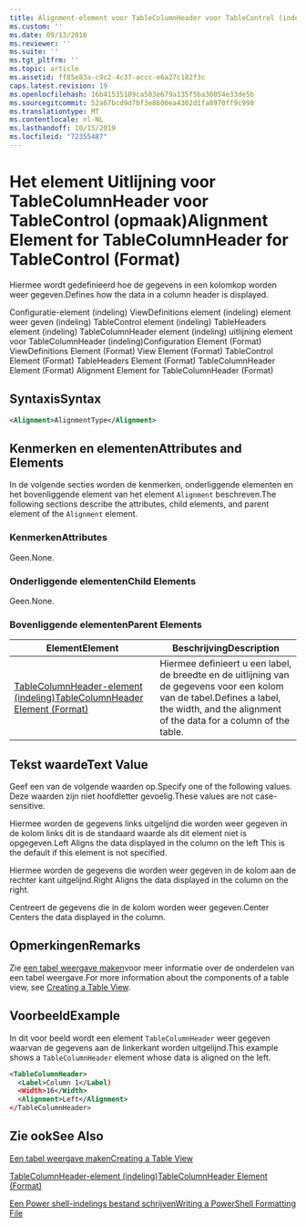 ```yaml
---
title: Alignment-element voor TableColumnHeader voor TableControl (indeling) | Microsoft Docs
ms.custom: ''
ms.date: 09/13/2016
ms.reviewer: ''
ms.suite: ''
ms.tgt_pltfrm: ''
ms.topic: article
ms.assetid: ff85e83a-c9c2-4c37-accc-e6a27c182f3c
caps.latest.revision: 19
ms.openlocfilehash: 16b41535109ca503e679a135f5ba30054e33de5b
ms.sourcegitcommit: 52a67bcd9d7bf3e8600ea4302d1fa8970ff9c998
ms.translationtype: MT
ms.contentlocale: nl-NL
ms.lasthandoff: 10/15/2019
ms.locfileid: "72355487"
---
```

# <a name="alignment-element-for-tablecolumnheader-for-tablecontrol-format"></a><span data-ttu-id="f2c97-102">Het element Uitlijning voor TableColumnHeader voor TableControl (opmaak)</span><span class="sxs-lookup"><span data-stu-id="f2c97-102">Alignment Element for TableColumnHeader for TableControl (Format)</span></span>

<span data-ttu-id="f2c97-103">Hiermee wordt gedefinieerd hoe de gegevens in een kolomkop worden weer gegeven.</span><span class="sxs-lookup"><span data-stu-id="f2c97-103">Defines how the data in a column header is displayed.</span></span>

<span data-ttu-id="f2c97-104">Configuratie-element (indeling) ViewDefinitions element (indeling) element weer geven (indeling) TableControl element (indeling) TableHeaders element (indeling) TableColumnHeader element (indeling) uitlijning element voor TableColumnHeader (indeling)</span><span class="sxs-lookup"><span data-stu-id="f2c97-104">Configuration Element (Format) ViewDefinitions Element (Format) View Element (Format) TableControl Element (Format) TableHeaders Element (Format) TableColumnHeader Element (Format) Alignment Element for TableColumnHeader (Format)</span></span>

## <a name="syntax"></a><span data-ttu-id="f2c97-105">Syntaxis</span><span class="sxs-lookup"><span data-stu-id="f2c97-105">Syntax</span></span>

```xml
<Alignment>AlignmentType</Alignment>
```

## <a name="attributes-and-elements"></a><span data-ttu-id="f2c97-106">Kenmerken en elementen</span><span class="sxs-lookup"><span data-stu-id="f2c97-106">Attributes and Elements</span></span>

<span data-ttu-id="f2c97-107">In de volgende secties worden de kenmerken, onderliggende elementen en het bovenliggende element van het element `Alignment` beschreven.</span><span class="sxs-lookup"><span data-stu-id="f2c97-107">The following sections describe the attributes, child elements, and parent element of the `Alignment` element.</span></span>

### <a name="attributes"></a><span data-ttu-id="f2c97-108">Kenmerken</span><span class="sxs-lookup"><span data-stu-id="f2c97-108">Attributes</span></span>

<span data-ttu-id="f2c97-109">Geen.</span><span class="sxs-lookup"><span data-stu-id="f2c97-109">None.</span></span>

### <a name="child-elements"></a><span data-ttu-id="f2c97-110">Onderliggende elementen</span><span class="sxs-lookup"><span data-stu-id="f2c97-110">Child Elements</span></span>

<span data-ttu-id="f2c97-111">Geen.</span><span class="sxs-lookup"><span data-stu-id="f2c97-111">None.</span></span>

### <a name="parent-elements"></a><span data-ttu-id="f2c97-112">Bovenliggende elementen</span><span class="sxs-lookup"><span data-stu-id="f2c97-112">Parent Elements</span></span>

|<span data-ttu-id="f2c97-113">Element</span><span class="sxs-lookup"><span data-stu-id="f2c97-113">Element</span></span>|<span data-ttu-id="f2c97-114">Beschrijving</span><span class="sxs-lookup"><span data-stu-id="f2c97-114">Description</span></span>|
|-------------|-----------------|
|[<span data-ttu-id="f2c97-115">TableColumnHeader-element (indeling)</span><span class="sxs-lookup"><span data-stu-id="f2c97-115">TableColumnHeader Element (Format)</span></span>](./tablecolumnheader-element-format.md)|<span data-ttu-id="f2c97-116">Hiermee definieert u een label, de breedte en de uitlijning van de gegevens voor een kolom van de tabel.</span><span class="sxs-lookup"><span data-stu-id="f2c97-116">Defines a label, the width, and the alignment of the data for a column of the table.</span></span>|

## <a name="text-value"></a><span data-ttu-id="f2c97-117">Tekst waarde</span><span class="sxs-lookup"><span data-stu-id="f2c97-117">Text Value</span></span>

<span data-ttu-id="f2c97-118">Geef een van de volgende waarden op.</span><span class="sxs-lookup"><span data-stu-id="f2c97-118">Specify one of the following values.</span></span> <span data-ttu-id="f2c97-119">Deze waarden zijn niet hoofdletter gevoelig.</span><span class="sxs-lookup"><span data-stu-id="f2c97-119">These values are not case-sensitive.</span></span>

<span data-ttu-id="f2c97-120">Hiermee worden de gegevens links uitgelijnd die worden weer gegeven in de kolom links dit is de standaard waarde als dit element niet is opgegeven.</span><span class="sxs-lookup"><span data-stu-id="f2c97-120">Left Aligns the data displayed in the column on the left This is the default if this element is not specified.</span></span>

<span data-ttu-id="f2c97-121">Hiermee worden de gegevens die worden weer gegeven in de kolom aan de rechter kant uitgelijnd.</span><span class="sxs-lookup"><span data-stu-id="f2c97-121">Right Aligns the data displayed in the column on the right.</span></span>

<span data-ttu-id="f2c97-122">Centreert de gegevens die in de kolom worden weer gegeven.</span><span class="sxs-lookup"><span data-stu-id="f2c97-122">Center Centers the data displayed in the column.</span></span>

## <a name="remarks"></a><span data-ttu-id="f2c97-123">Opmerkingen</span><span class="sxs-lookup"><span data-stu-id="f2c97-123">Remarks</span></span>

<span data-ttu-id="f2c97-124">Zie [een tabel weergave maken](./creating-a-table-view.md)voor meer informatie over de onderdelen van een tabel weergave.</span><span class="sxs-lookup"><span data-stu-id="f2c97-124">For more information about the components of a table view, see [Creating a Table View](./creating-a-table-view.md).</span></span>

## <a name="example"></a><span data-ttu-id="f2c97-125">Voorbeeld</span><span class="sxs-lookup"><span data-stu-id="f2c97-125">Example</span></span>

<span data-ttu-id="f2c97-126">In dit voor beeld wordt een element `TableColumnHeader` weer gegeven waarvan de gegevens aan de linkerkant worden uitgelijnd.</span><span class="sxs-lookup"><span data-stu-id="f2c97-126">This example shows a `TableColumnHeader` element whose data is aligned on the left.</span></span>

```xml
<TableColumnHeader>
  <Label>Column 1</Label)
  <Width>16</Width>
  <Alignment>Left</Alignment>
</TableColumnHeader>
```

## <a name="see-also"></a><span data-ttu-id="f2c97-127">Zie ook</span><span class="sxs-lookup"><span data-stu-id="f2c97-127">See Also</span></span>

[<span data-ttu-id="f2c97-128">Een tabel weergave maken</span><span class="sxs-lookup"><span data-stu-id="f2c97-128">Creating a Table View</span></span>](./creating-a-table-view.md)

[<span data-ttu-id="f2c97-129">TableColumnHeader-element (indeling)</span><span class="sxs-lookup"><span data-stu-id="f2c97-129">TableColumnHeader Element (Format)</span></span>](./tablecolumnheader-element-format.md)

[<span data-ttu-id="f2c97-130">Een Power shell-indelings bestand schrijven</span><span class="sxs-lookup"><span data-stu-id="f2c97-130">Writing a PowerShell Formatting File</span></span>](./writing-a-powershell-formatting-file.md)
